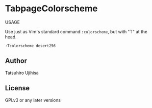 # TabpageColorscheme

USAGE

Use just as Vim's standard command `:colorscheme`, but with "T" at the head.

```vim
:Tcolorscheme desert256
```

## Author

Tatsuhiro Ujihisa

## License

GPLv3 or any later versions
